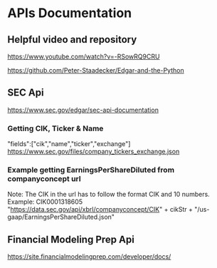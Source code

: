 # APIs Documentation

## Helpful video and repository

https://www.youtube.com/watch?v=-RSowRQ9CRU

https://github.com/Peter-Staadecker/Edgar-and-the-Python

## SEC Api

https://www.sec.gov/edgar/sec-api-documentation

### Getting CIK, Ticker & Name

"fields":["cik","name","ticker","exchange"]
https://www.sec.gov/files/company_tickers_exchange.json

### Example getting EarningsPerShareDiluted from companyconcept url

Note: The CIK in the url has to follow the format CIK and 10 numbers. Example: CIK0001318605
"https://data.sec.gov/api/xbrl/companyconcept/CIK" + cikStr + "/us-gaap/EarningsPerShareDiluted.json"

## Financial Modeling Prep Api

https://site.financialmodelingprep.com/developer/docs/
